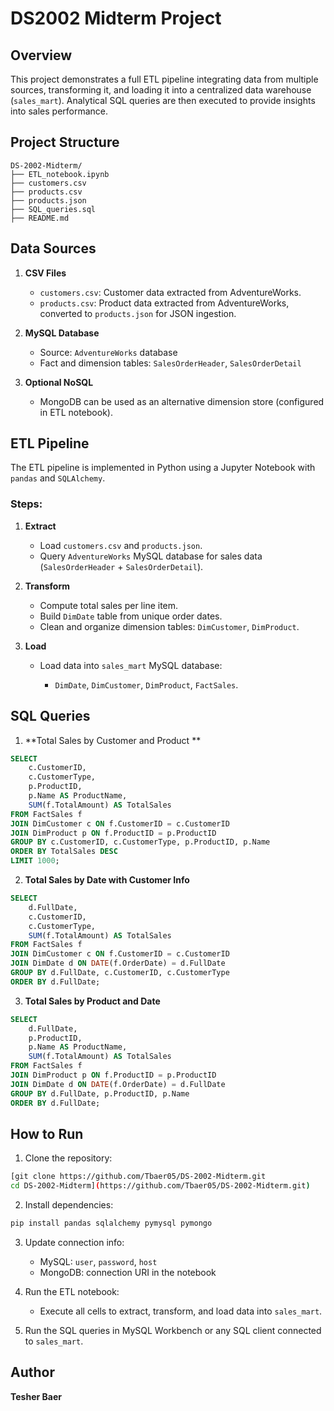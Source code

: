 # DS2002 Midterm Project

## Overview

This project demonstrates a full ETL pipeline integrating data from multiple sources, transforming it, and loading it into a centralized data warehouse (`sales_mart`). Analytical SQL queries are then executed to provide insights into sales performance.

## Project Structure

```
DS-2002-Midterm/
├── ETL_notebook.ipynb     
├── customers.csv           
├── products.csv            
├── products.json           
├── SQL_queries.sql        
├── README.md               
```

## Data Sources

1. **CSV Files**

   * `customers.csv`: Customer data extracted from AdventureWorks.
   * `products.csv`: Product data extracted from AdventureWorks, converted to `products.json` for JSON ingestion.
2. **MySQL Database**

   * Source: `AdventureWorks` database
   * Fact and dimension tables: `SalesOrderHeader`, `SalesOrderDetail`
3. **Optional NoSQL**

   * MongoDB can be used as an alternative dimension store (configured in ETL notebook).

## ETL Pipeline

The ETL pipeline is implemented in Python using a Jupyter Notebook with `pandas` and `SQLAlchemy`.

### Steps:

1. **Extract**

   * Load `customers.csv` and `products.json`.
   * Query `AdventureWorks` MySQL database for sales data (`SalesOrderHeader` + `SalesOrderDetail`).
2. **Transform**

   * Compute total sales per line item.
   * Build `DimDate` table from unique order dates.
   * Clean and organize dimension tables: `DimCustomer`, `DimProduct`.
3. **Load**

   * Load data into `sales_mart` MySQL database:

     * `DimDate`, `DimCustomer`, `DimProduct`, `FactSales`.

## SQL Queries

1. **Total Sales by Customer and Product ** 

```sql
SELECT 
    c.CustomerID,
    c.CustomerType,
    p.ProductID,
    p.Name AS ProductName,
    SUM(f.TotalAmount) AS TotalSales
FROM FactSales f
JOIN DimCustomer c ON f.CustomerID = c.CustomerID
JOIN DimProduct p ON f.ProductID = p.ProductID
GROUP BY c.CustomerID, c.CustomerType, p.ProductID, p.Name
ORDER BY TotalSales DESC
LIMIT 1000;
```

2. **Total Sales by Date with Customer Info**

```sql
SELECT 
    d.FullDate,
    c.CustomerID,
    c.CustomerType,
    SUM(f.TotalAmount) AS TotalSales
FROM FactSales f
JOIN DimCustomer c ON f.CustomerID = c.CustomerID
JOIN DimDate d ON DATE(f.OrderDate) = d.FullDate
GROUP BY d.FullDate, c.CustomerID, c.CustomerType
ORDER BY d.FullDate;
```

3. **Total Sales by Product and Date**

```sql
SELECT 
    d.FullDate,
    p.ProductID,
    p.Name AS ProductName,
    SUM(f.TotalAmount) AS TotalSales
FROM FactSales f
JOIN DimProduct p ON f.ProductID = p.ProductID
JOIN DimDate d ON DATE(f.OrderDate) = d.FullDate
GROUP BY d.FullDate, p.ProductID, p.Name
ORDER BY d.FullDate;
```

## How to Run

1. Clone the repository:

```bash
[git clone https://github.com/Tbaer05/DS-2002-Midterm.git
cd DS-2002-Midterm](https://github.com/Tbaer05/DS-2002-Midterm.git)
```

2. Install dependencies:

```bash
pip install pandas sqlalchemy pymysql pymongo
```

3. Update connection info:

   * MySQL: `user`, `password`, `host`
   * MongoDB: connection URI in the notebook

4. Run the ETL notebook:

   * Execute all cells to extract, transform, and load data into `sales_mart`.

5. Run the SQL queries in MySQL Workbench or any SQL client connected to `sales_mart`.

## Author

**Tesher Baer**
